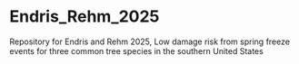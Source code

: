 # Endris_Rehm_2025
Repository for Endris and Rehm 2025, Low damage risk from spring freeze events for three common tree species in the southern United States 
